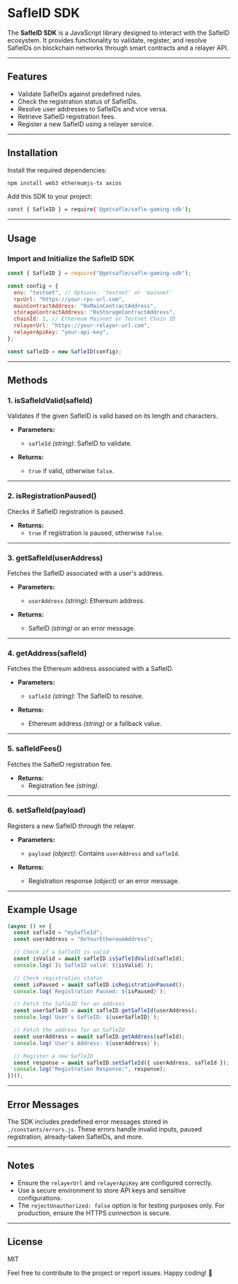 # SafleID SDK

The **SafleID SDK** is a JavaScript library designed to interact with the SafleID ecosystem. It provides functionality to validate, register, and resolve SafleIDs on blockchain networks through smart contracts and a relayer API.

---

## Features

- Validate SafleIDs against predefined rules.
- Check the registration status of SafleIDs.
- Resolve user addresses to SafleIDs and vice versa.
- Retrieve SafleID registration fees.
- Register a new SafleID using a relayer service.

---

## Installation

Install the required dependencies:

```bash
npm install web3 ethereumjs-tx axios
```

Add this SDK to your project:

```bash
const { SafleID } = require('@getsafle/safle-gaming-sdk');
```

---

## Usage

### Import and Initialize the SafleID SDK

```javascript
const { SafleID } = require("@getsafle/safle-gaming-sdk");

const config = {
  env: "testnet", // Options: 'testnet' or 'mainnet'
  rpcUrl: "https://your-rpc-url.com",
  mainContractAddress: "0xMainContractAddress",
  storageContractAddress: "0xStorageContractAddress",
  chainId: 1, // Ethereum Mainnet or Testnet Chain ID
  relayerUrl: "https://your-relayer-url.com",
  relayerApiKey: "your-api-key",
};

const safleID = new SafleID(config);
```

---

## Methods

### 1. **isSafleIdValid(safleId)**

Validates if the given SafleID is valid based on its length and characters.

- **Parameters:**

  - `safleId` _(string)_: SafleID to validate.

- **Returns:**
  - `true` if valid, otherwise `false`.

---

### 2. **isRegistrationPaused()**

Checks if SafleID registration is paused.

- **Returns:**
  - `true` if registration is paused, otherwise `false`.

---

### 3. **getSafleId(userAddress)**

Fetches the SafleID associated with a user's address.

- **Parameters:**

  - `userAddress` _(string)_: Ethereum address.

- **Returns:**
  - SafleID _(string)_ or an error message.

---

### 4. **getAddress(safleId)**

Fetches the Ethereum address associated with a SafleID.

- **Parameters:**

  - `safleId` _(string)_: The SafleID to resolve.

- **Returns:**
  - Ethereum address _(string)_ or a fallback value.

---

### 5. **safleIdFees()**

Fetches the SafleID registration fee.

- **Returns:**
  - Registration fee _(string)_.

---

### 6. **setSafleId(payload)**

Registers a new SafleID through the relayer.

- **Parameters:**

  - `payload` _(object)_: Contains `userAddress` and `safleId`.

- **Returns:**
  - Registration response _(object)_ or an error message.

---

## Example Usage

```javascript
(async () => {
  const safleId = "mySafleId";
  const userAddress = "0xYourEthereumAddress";

  // Check if a SafleID is valid
  const isValid = await safleID.isSafleIdValid(safleId);
  console.log(`Is SafleID valid: ${isValid}`);

  // Check registration status
  const isPaused = await safleID.isRegistrationPaused();
  console.log(`Registration Paused: ${isPaused}`);

  // Fetch the SafleID for an address
  const userSafleID = await safleID.getSafleId(userAddress);
  console.log(`User's SafleID: ${userSafleID}`);

  // Fetch the address for an SafleID
  const userAddress = await safleID.getAddress(safleId);
  console.log(`User's Address: ${userAddress}`);

  // Register a new SafleID
  const response = await safleID.setSafleId({ userAddress, safleId });
  console.log("Registration Response:", response);
})();
```

---

## Error Messages

The SDK includes predefined error messages stored in `./constants/errors.js`. These errors handle invalid inputs, paused registration, already-taken SafleIDs, and more.

---

## Notes

- Ensure the `relayerUrl` and `relayerApiKey` are configured correctly.
- Use a secure environment to store API keys and sensitive configurations.
- The `rejectUnauthorized: false` option is for testing purposes only. For production, ensure the HTTPS connection is secure.

---

## License

MIT

Feel free to contribute to the project or report issues. Happy coding! 🎉
